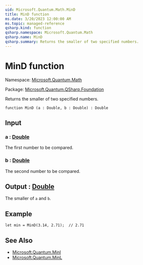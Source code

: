 ```yaml
---
uid: Microsoft.Quantum.Math.MinD
title: MinD function
ms.date: 3/20/2023 12:00:00 AM
ms.topic: managed-reference
qsharp.kind: function
qsharp.namespace: Microsoft.Quantum.Math
qsharp.name: MinD
qsharp.summary: Returns the smaller of two specified numbers.
---
```


# MinD function

Namespace: [Microsoft.Quantum.Math](xref:Microsoft.Quantum.Math)

Package: [Microsoft.Quantum.QSharp.Foundation](https://nuget.org/packages/Microsoft.Quantum.QSharp.Foundation)


Returns the smaller of two specified numbers.

```qsharp
function MinD (a : Double, b : Double) : Double
```


## Input

### a : [Double](xref:microsoft.quantum.qsharp.valueliterals#double-literals)

The first number to be compared.


### b : [Double](xref:microsoft.quantum.qsharp.valueliterals#double-literals)

The second number to be compared.



## Output : [Double](xref:microsoft.quantum.qsharp.valueliterals#double-literals)

The smaller of `a` and `b`.

## Example

```qsharplet min = MinD(3.14, 2.71);  // 2.71```

## See Also

- [Microsoft.Quantum.MinI](xref:Microsoft.Quantum.MinI)
- [Microsoft.Quantum.MinL](xref:Microsoft.Quantum.MinL)
